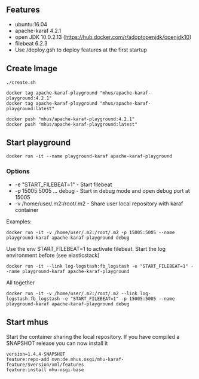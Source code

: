 ## Features

* ubuntu:16.04
* apache-karaf 4.2.1
* open JDK 10.0.2.13 (https://hub.docker.com/r/adoptopenjdk/openjdk10)
* filebeat 6.2.3
* Use /deploy.gsh to deploy features at the first startup

## Create Image

```
./create.sh

docker tag apache-karaf-playground "mhus/apache-karaf-playground:4.2.1"
docker tag apache-karaf-playground "mhus/apache-karaf-playground:latest"

docker push "mhus/apache-karaf-playground:4.2.1"
docker push "mhus/apache-karaf-playground:latest"
```

## Start playground
```
docker run -it --name playground-karaf apache-karaf-playground
```
### Options

* -e "START_FILEBEAT=1" - Start filebeat
* -p 15005:5005 ... debug - Start in debug mode and open debug port at 15005
* -v /home/user/.m2:/root/.m2 - Share user local repository with karaf container

Examples:

```
docker run -it -v /home/user/.m2:/root/.m2 -p 15005:5005 --name playground-karaf apache-karaf-playground debug
```

Use the env START_FILEBEAT=1 to activate filebeat. Start the log environment before (see elasticstack)

```
docker run -it --link log-logstash:fb_logstash -e "START_FILEBEAT=1" --name playground-karaf apache-karaf-playground
```

All together

```
docker run -it -v /home/user/.m2:/root/.m2 --link log-logstash:fb_logstash -e "START_FILEBEAT=1" -p 15005:5005 --name playground-karaf apache-karaf-playground debug
```

## Start mhus

Start the container sharing the local repository. If you have compiled a SNAPSHOT release you can now install it

```
version=1.4.4-SNAPSHOT
feature:repo-add mvn:de.mhus.osgi/mhu-karaf-feature/$version/xml/features
feature:install mhu-osgi-base
```

